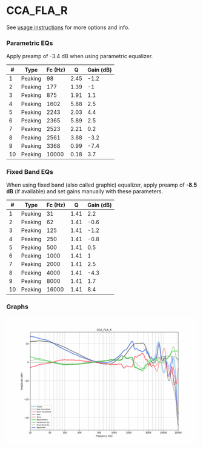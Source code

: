# CCA_FLA_R
See [usage instructions](https://github.com/jaakkopasanen/AutoEq#usage) for more options and info.

### Parametric EQs
Apply preamp of -3.4 dB when using parametric equalizer.

|   # | Type    |   Fc (Hz) |    Q |   Gain (dB) |
|-----|---------|-----------|------|-------------|
|   1 | Peaking |        98 | 2.45 |        -1.2 |
|   2 | Peaking |       177 | 1.39 |        -1   |
|   3 | Peaking |       875 | 1.91 |         1.1 |
|   4 | Peaking |      1602 | 5.88 |         2.5 |
|   5 | Peaking |      2243 | 2.03 |         4.4 |
|   6 | Peaking |      2365 | 5.89 |         2.5 |
|   7 | Peaking |      2523 | 2.21 |         0.2 |
|   8 | Peaking |      2561 | 3.88 |        -3.2 |
|   9 | Peaking |      3368 | 0.99 |        -7.4 |
|  10 | Peaking |     10000 | 0.18 |         3.7 |

### Fixed Band EQs
When using fixed band (also called graphic) equalizer, apply preamp of **-8.5 dB** (if available) and set gains manually with these parameters.

|   # | Type    |   Fc (Hz) |    Q |   Gain (dB) |
|-----|---------|-----------|------|-------------|
|   1 | Peaking |        31 | 1.41 |         2.2 |
|   2 | Peaking |        62 | 1.41 |        -0.6 |
|   3 | Peaking |       125 | 1.41 |        -1.2 |
|   4 | Peaking |       250 | 1.41 |        -0.8 |
|   5 | Peaking |       500 | 1.41 |         0.5 |
|   6 | Peaking |      1000 | 1.41 |         1   |
|   7 | Peaking |      2000 | 1.41 |         2.5 |
|   8 | Peaking |      4000 | 1.41 |        -4.3 |
|   9 | Peaking |      8000 | 1.41 |         1.7 |
|  10 | Peaking |     16000 | 1.41 |         8.4 |

### Graphs
![](./CCA_FLA_R.png)
